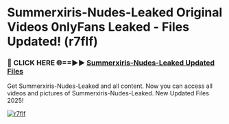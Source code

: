 # Summerxiris-Nudes-Leaked Original Videos 0nlyFans Leaked - Files Updated! (r7flf)

<h3>🔴 CLICK HERE 🌐==►► <a href="https://tinyurl.com/4mcuefdz" rel="nofollow">Summerxiris-Nudes-Leaked Updated Files</a></h3>

Get Summerxiris-Nudes-Leaked and all content. Now you can access all videos and pictures of Summerxiris-Nudes-Leaked. New Updated Files 2025!

[![r7flf](https://i.imgur.com/StAQSOY.gif)](https://tinyurl.com/4mcuefdz)
